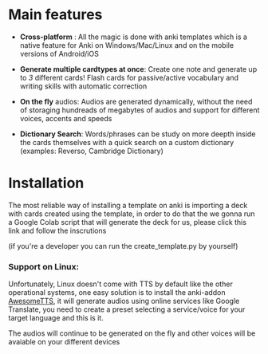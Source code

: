 # Main features

- **Cross-platform** : All the magic is done with anki templates which is a native feature for Anki on Windows/Mac/Linux and on the mobile versions of Android/iOS

- **Generate multiple cardtypes at once**:
Create one note and generate up to *3* different cards! Flash cards for passive/active vocabulary and writing skills with automatic correction


- **On the fly** audios: Audios are generated dynamically, without the need of storaging hundreads of megabytes of audios and support for different voices, accents and speeds

- **Dictionary Search**: Words/phrases can be study on more deepth inside the cards themselves with a quick search on a custom dictionary (examples: Reverso, Cambridge Dictionary)


# Installation
The most reliable way of installing a template on anki is importing a deck with cards created using the template, in order to do that the we gonna run a Google Colab script that will generate the deck  for us, please click this link and follow the inscrutions


(if you're a developer you can run the create_template.py by yourself)

### Support on Linux:
Unfortunately, Linux doesn't come with TTS by default like the other operational systems, one easy solution is to install the anki-addon [AwesomeTTS](https://ankiweb.net/shared/info/1436550454), it will generate audios using online services like Google Translate, you need to create a preset selecting a service/voice for your target language and this is it.

The audios will continue to be generated on the fly and other voices will be avaiable on your different devices